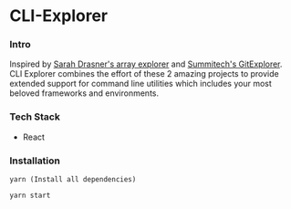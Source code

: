 # CLI-Explorer

### Intro
Inspired by [Sarah Drasner's array explorer](https://github.com/sdras/array-explorer) and [Summitech's GitExplorer](https://github.com/summitech/gitexplorer). CLI Explorer combines the effort of these 2 amazing projects to provide extended support for command line utilities which includes your most beloved frameworks and environments.


### Tech Stack

- React


### Installation
```
yarn (Install all dependencies)

yarn start
```